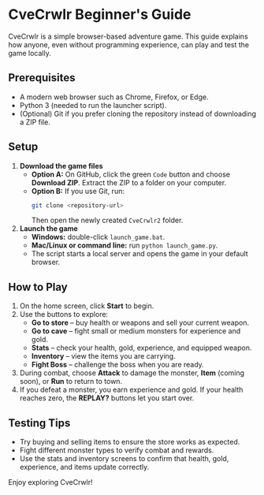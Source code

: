 # CveCrwlr Beginner's Guide

CveCrwlr is a simple browser-based adventure game. This guide explains how anyone, even without programming experience, can play and test the game locally.

## Prerequisites
- A modern web browser such as Chrome, Firefox, or Edge.
- Python 3 (needed to run the launcher script).
- (Optional) Git if you prefer cloning the repository instead of downloading a ZIP file.

## Setup
1. **Download the game files**
   - **Option A:** On GitHub, click the green `Code` button and choose **Download ZIP**. Extract the ZIP to a folder on your computer.
   - **Option B:** If you use Git, run:
     ```bash
     git clone <repository-url>
     ```
     Then open the newly created `CveCrwlr2` folder.
2. **Launch the game**
   - **Windows:** double-click `launch_game.bat`.
   - **Mac/Linux or command line:** run `python launch_game.py`.
   - The script starts a local server and opens the game in your default browser.

## How to Play
1. On the home screen, click **Start** to begin.
2. Use the buttons to explore:
   - **Go to store** – buy health or weapons and sell your current weapon.
   - **Go to cave** – fight small or medium monsters for experience and gold.
   - **Stats** – check your health, gold, experience, and equipped weapon.
   - **Inventory** – view the items you are carrying.
   - **Fight Boss** – challenge the boss when you are ready.
3. During combat, choose **Attack** to damage the monster, **Item** (coming soon), or **Run** to return to town.
4. If you defeat a monster, you earn experience and gold. If your health reaches zero, the **REPLAY?** buttons let you start over.

## Testing Tips
- Try buying and selling items to ensure the store works as expected.
- Fight different monster types to verify combat and rewards.
- Use the stats and inventory screens to confirm that health, gold, experience, and items update correctly.

Enjoy exploring CveCrwlr!
